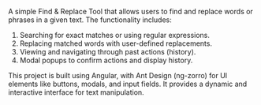 A simple Find & Replace Tool that allows users to find and replace words or phrases in a given text. The functionality includes:
1. Searching for exact matches or using regular expressions.
2. Replacing matched words with user-defined replacements.
3. Viewing and navigating through past actions (history).
4. Modal popups to confirm actions and display history.


This project is built using Angular, with Ant Design (ng-zorro) for UI elements like buttons, modals, and input fields. It provides a dynamic and interactive interface for text manipulation.